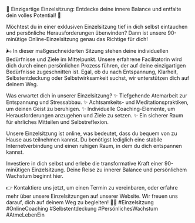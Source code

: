 🌟 Einzigartige Einzelsitzung: Entdecke deine innere Balance und entfalte dein volles Potential! 🌟

Möchtest du in einer exklusiven Einzelsitzung tief in dich selbst eintauchen und persönliche Herausforderungen überwinden? Dann ist unsere 90-minütige Online-Einzelsitzung genau das Richtige für dich!

🌬️ In dieser maßgeschneiderten Sitzung stehen deine individuellen Bedürfnisse und Ziele im Mittelpunkt. Unsere erfahrene Facilitatorin wird dich durch einen persönlichen Prozess führen, der auf deine einzigartigen Bedürfnisse zugeschnitten ist. Egal, ob du nach Entspannung, Klarheit, Selbstentdeckung oder Selbstwirksamkeit suchst, wir unterstützen dich auf deinem Weg.

Was erwartet dich in unserer Einzelsitzung?
✨ Tiefgehende Atemarbeit zur Entspannung und Stressabbau.
✨ Achtsamkeits- und Meditationspraktiken, um deinen Geist zu beruhigen.
✨ Individuelle Coaching-Elemente, um Herausforderungen anzugehen und Ziele zu setzen.
✨ Ein sicherer Raum für ehrliches Mitteilen und Selbstreflexion.

Unsere Einzelsitzung ist online, was bedeutet, dass du bequem von zu Hause aus teilnehmen kannst. Du benötigst lediglich eine stabile Internetverbindung und einen ruhigen Raum, in dem du dich entspannen kannst.

Investiere in dich selbst und erlebe die transformative Kraft einer 90-minütigen Einzelsitzung. Deine Reise zu innerer Balance und persönlichem Wachstum beginnt hier.

👉 Kontaktiere uns jetzt, um einen Termin zu vereinbaren, oder erfahre mehr über unsere Einzelsitzungen auf unserer Website. Wir freuen uns darauf, dich auf deinem Weg zu begleiten! 🌿💖 #Einzelsitzung #OnlineCoaching #Selbstentdeckung #PersönlichesWachstum #AtmeLebenEin